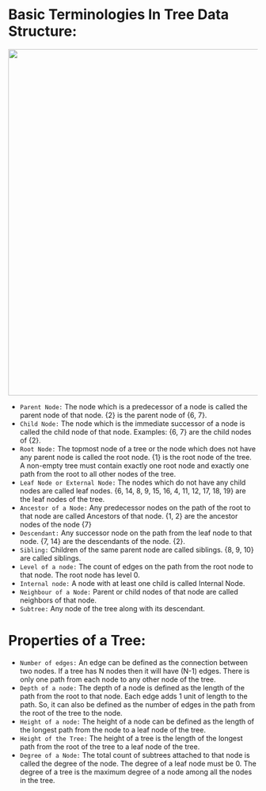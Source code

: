 # Basic Terminologies In Tree Data Structure:
<img src="https://media.geeksforgeeks.org/wp-content/cdn-uploads/20201129105858/Tree-Basic-Terminology.png" width="700px"></img>

- `Parent Node:` The node which is a predecessor of a node is called the parent node of that node. {2} is the parent node of {6, 7}.
- `Child Node:` The node which is the immediate successor of a node is called the child node of that node. Examples: {6, 7} are the child nodes of {2}.
- `Root Node:` The topmost node of a tree or the node which does not have any parent node is called the root node. {1} is the root node of the tree. A non-empty tree must contain exactly one root node and exactly one path from the root to all other nodes of the tree.
- `Leaf Node or External Node:` The nodes which do not have any child nodes are called leaf nodes. {6, 14, 8, 9, 15, 16, 4, 11, 12, 17, 18, 19} are the leaf nodes of the tree.
- `Ancestor of a Node:` Any predecessor nodes on the path of the root to that node are called Ancestors of that node. {1, 2} are the ancestor nodes of the node {7}
- `Descendant:` Any successor node on the path from the leaf node to that node. {7, 14} are the descendants of the node. {2}.
- `Sibling:` Children of the same parent node are called siblings. {8, 9, 10} are called siblings.
- `Level of a node:` The count of edges on the path from the root node to that node. The root node has level 0.
- `Internal node:` A node with at least one child is called Internal Node.
- `Neighbour of a Node:` Parent or child nodes of that node are called neighbors of that node.
- `Subtree:` Any node of the tree along with its descendant.

# Properties of a Tree:
- `Number of edges:` An edge can be defined as the connection between two nodes. If a tree has N nodes then it will have (N-1) edges. There is only one path from each node to any other node of the tree.
- `Depth of a node:` The depth of a node is defined as the length of the path from the root to that node. Each edge adds 1 unit of length to the path. So, it can also be defined as the number of edges in the path from the root of the tree to the node.
- `Height of a node:` The height of a node can be defined as the length of the longest path from the node to a leaf node of the tree.
- `Height of the Tree:` The height of a tree is the length of the longest path from the root of the tree to a leaf node of the tree.
- `Degree of a Node:` The total count of subtrees attached to that node is called the degree of the node. The degree of a leaf node must be 0. The degree of a tree is the maximum degree of a node among all the nodes in the tree.
